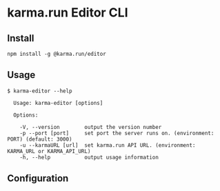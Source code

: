 # karma.run Editor CLI

## Install

```
npm install -g @karma.run/editor
```

## Usage

```
$ karma-editor --help

  Usage: karma-editor [options]

  Options:

    -V, --version        output the version number
    -p --port [port]     set port the server runs on. (environment: PORT) (default: 3000)
    -u --karmaURL [url]  set karma.run API URL. (environment: KARMA_URL or KARMA_API_URL)
    -h, --help           output usage information
```

## Configuration
